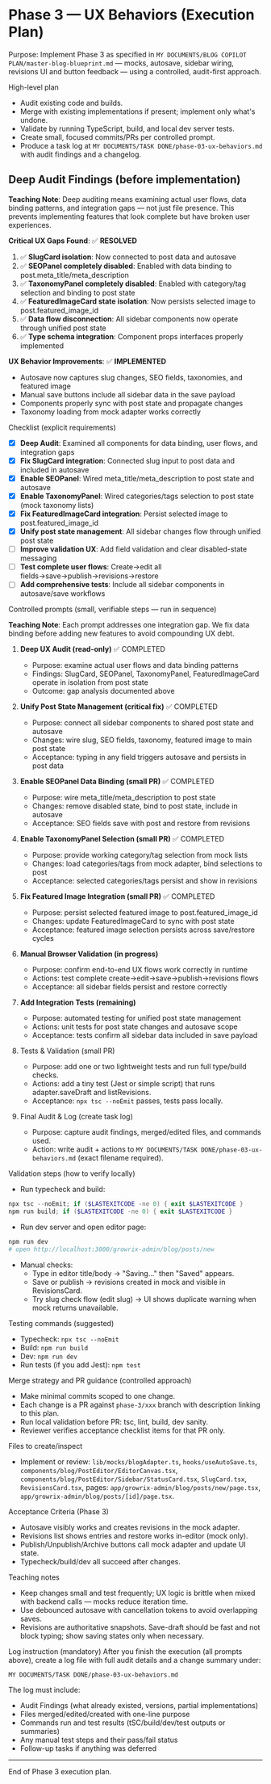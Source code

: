 # Phase 3 — UX Behaviors (Execution Plan)

Purpose: Implement Phase 3 as specified in `MY DOCUMENTS/BLOG COPILOT PLAN/master-blog-blueprint.md` — mocks, autosave, sidebar wiring, revisions UI and button feedback — using a controlled, audit-first approach.

High-level plan
- Audit existing code and builds.
- Merge with existing implementations if present; implement only what's undone.
- Validate by running TypeScript, build, and local dev server tests.
- Create small, focused commits/PRs per controlled prompt.
- Produce a task log at `MY DOCUMENTS/TASK DONE/phase-03-ux-behaviors.md` with audit findings and a changelog.

## Deep Audit Findings (before implementation)

**Teaching Note**: Deep auditing means examining actual user flows, data binding patterns, and integration gaps — not just file presence. This prevents implementing features that look complete but have broken user experiences.

**Critical UX Gaps Found**: ✅ **RESOLVED**
1. ✅ **SlugCard isolation**: Now connected to post data and autosave
2. ✅ **SEOPanel completely disabled**: Enabled with data binding to post.meta_title/meta_description  
3. ✅ **TaxonomyPanel completely disabled**: Enabled with category/tag selection and binding to post state
4. ✅ **FeaturedImageCard state isolation**: Now persists selected image to post.featured_image_id
5. ✅ **Data flow disconnection**: All sidebar components now operate through unified post state
6. ✅ **Type schema integration**: Component props interfaces properly implemented

**UX Behavior Improvements**: ✅ **IMPLEMENTED**
- Autosave now captures slug changes, SEO fields, taxonomies, and featured image
- Manual save buttons include all sidebar data in the save payload
- Components properly sync with post state and propagate changes
- Taxonomy loading from mock adapter works correctly

Checklist (explicit requirements)
- [x] **Deep Audit**: Examined all components for data binding, user flows, and integration gaps
- [x] **Fix SlugCard integration**: Connected slug input to post data and included in autosave
- [x] **Enable SEOPanel**: Wired meta_title/meta_description to post state and autosave
- [x] **Enable TaxonomyPanel**: Wired categories/tags selection to post state (mock taxonomy lists)
- [x] **Fix FeaturedImageCard integration**: Persist selected image to post.featured_image_id
- [x] **Unify post state management**: All sidebar changes flow through unified post state
- [ ] **Improve validation UX**: Add field validation and clear disabled-state messaging
- [ ] **Test complete user flows**: Create→edit all fields→save→publish→revisions→restore
- [ ] **Add comprehensive tests**: Include all sidebar components in autosave/save workflows

Controlled prompts (small, verifiable steps — run in sequence)

**Teaching Note**: Each prompt addresses one integration gap. We fix data binding before adding new features to avoid compounding UX debt.

1) **Deep UX Audit (read-only)** ✅ COMPLETED
   - Purpose: examine actual user flows and data binding patterns
   - Findings: SlugCard, SEOPanel, TaxonomyPanel, FeaturedImageCard operate in isolation from post state
   - Outcome: gap analysis documented above

2) **Unify Post State Management (critical fix)** ✅ COMPLETED
   - Purpose: connect all sidebar components to shared post state and autosave
   - Changes: wire slug, SEO fields, taxonomy, featured image to main post state
   - Acceptance: typing in any field triggers autosave and persists in post data

3) **Enable SEOPanel Data Binding (small PR)** ✅ COMPLETED
   - Purpose: wire meta_title/meta_description to post state
   - Changes: remove disabled state, bind to post state, include in autosave
   - Acceptance: SEO fields save with post and restore from revisions

4) **Enable TaxonomyPanel Selection (small PR)** ✅ COMPLETED
   - Purpose: provide working category/tag selection from mock lists
   - Changes: load categories/tags from mock adapter, bind selections to post
   - Acceptance: selected categories/tags persist and show in revisions

5) **Fix Featured Image Integration (small PR)** ✅ COMPLETED
   - Purpose: persist selected featured image to post.featured_image_id
   - Changes: update FeaturedImageCard to sync with post state
   - Acceptance: featured image selection persists across save/restore cycles

6) **Manual Browser Validation (in progress)**
   - Purpose: confirm end-to-end UX flows work correctly in runtime
   - Actions: test complete create→edit→save→publish→revisions flows
   - Acceptance: all sidebar fields persist and restore correctly

7) **Add Integration Tests (remaining)**
   - Purpose: automated testing for unified post state management
   - Actions: unit tests for post state changes and autosave scope
   - Acceptance: tests confirm all sidebar data included in save payload

7) Tests & Validation (small PR)
   - Purpose: add one or two lightweight tests and run full type/build checks.
   - Actions: add a tiny test (Jest or simple script) that runs adapter.saveDraft and listRevisions.
   - Acceptance: `npx tsc --noEmit` passes, tests pass locally.

8) Final Audit & Log (create task log)
   - Purpose: capture audit findings, merged/edited files, and commands used.
   - Action: write audit + actions to `MY DOCUMENTS/TASK DONE/phase-03-ux-behaviors.md` (exact filename required).

Validation steps (how to verify locally)
- Run typecheck and build:

```powershell
npx tsc --noEmit; if ($LASTEXITCODE -ne 0) { exit $LASTEXITCODE }
npm run build; if ($LASTEXITCODE -ne 0) { exit $LASTEXITCODE }
```

- Run dev server and open editor page:

```powershell
npm run dev
# open http://localhost:3000/growrix-admin/blog/posts/new
```

- Manual checks:
  - Type in editor title/body -> "Saving…" then "Saved" appears.
  - Save or publish -> revisions created in mock and visible in RevisionsCard.
  - Try slug check flow (edit slug) -> UI shows duplicate warning when mock returns unavailable.

Testing commands (suggested)
- Typecheck: `npx tsc --noEmit`
- Build: `npm run build`
- Dev: `npm run dev`
- Run tests (if you add Jest): `npm test`

Merge strategy and PR guidance (controlled approach)
- Make minimal commits scoped to one change.
- Each change is a PR against `phase-3/xxx` branch with description linking to this plan.
- Run local validation before PR: tsc, lint, build, dev sanity.
- Reviewer verifies acceptance checklist items for that PR only.

Files to create/inspect
- Implement or review: `lib/mocks/blogAdapter.ts`, `hooks/useAutoSave.ts`, `components/blog/PostEditor/EditorCanvas.tsx`, `components/blog/PostEditor/Sidebar/StatusCard.tsx`, `SlugCard.tsx`, `RevisionsCard.tsx`, pages: `app/growrix-admin/blog/posts/new/page.tsx`, `app/growrix-admin/blog/posts/[id]/page.tsx`.

Acceptance Criteria (Phase 3)
- Autosave visibly works and creates revisions in the mock adapter.
- Revisions list shows entries and restore works in-editor (mock only).
- Publish/Unpublish/Archive buttons call mock adapter and update UI state.
- Typecheck/build/dev all succeed after changes.

Teaching notes
- Keep changes small and test frequently; UX logic is brittle when mixed with backend calls — mocks reduce iteration time.
- Use debounced autosave with cancellation tokens to avoid overlapping saves.
- Revisions are authoritative snapshots. Save-draft should be fast and not block typing; show saving states only when necessary.

Log instruction (mandatory)
After you finish the execution (all prompts above), create a log file with full audit details and a change summary under:

`MY DOCUMENTS/TASK DONE/phase-03-ux-behaviors.md`

The log must include:
- Audit Findings (what already existed, versions, partial implementations)
- Files merged/edited/created with one-line purpose
- Commands run and test results (tSC/build/dev/test outputs or summaries)
- Any manual test steps and their pass/fail status
- Follow-up tasks if anything was deferred

---

End of Phase 3 execution plan.
